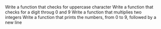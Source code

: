 Write a function that checks for uppercase character
Write a function that checks for a digit throug 0 and 9
Write a function that multiplies two integers
Write a function that prints the numbers, from 0 to 9, followed by a new line
